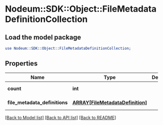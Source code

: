 # Nodeum::SDK::Object::FileMetadataDefinitionCollection

## Load the model package
```perl
use Nodeum::SDK::Object::FileMetadataDefinitionCollection;
```

## Properties
Name | Type | Description | Notes
------------ | ------------- | ------------- | -------------
**count** | **int** |  | [optional] [readonly] 
**file_metadata_definitions** | [**ARRAY[FileMetadataDefinition]**](FileMetadataDefinition.md) |  | [optional] [readonly] 

[[Back to Model list]](../README.md#documentation-for-models) [[Back to API list]](../README.md#documentation-for-api-endpoints) [[Back to README]](../README.md)



